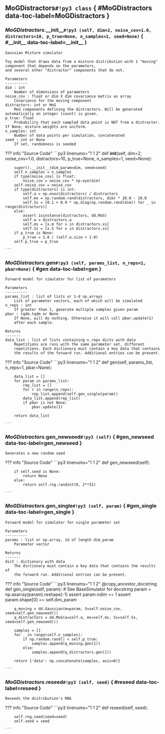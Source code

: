 ## **MoGDistractors**`#!py3 class` { #MoGDistractors data-toc-label=MoGDistractors }


### *MoGDistractors*.**\_\_init\_\_**`#!py3 (self, dim=2, noise_cov=1.0, distractors=10, p_true=None, n_samples=1, seed=None)` { #\_\_init\_\_ data-toc-label=\_\_init\_\_ }


```
Gaussian Mixture simulator

Toy model that draws data from a mixture distribution with 1 "moving" component that depends on the parameters,
and several other "distractor" components that do not.

Parameters
----------
dim : int
    Number of dimensions of parameters
noise_cov : float or dim X dim covariance matrix as array
    Covariance for the moving component
distractors: int or MoG
    MoG components defining the distractors. Will be generated automatically an integer (count) is given.
p_true: float
    Probability that each sampled data point is NOT from a distractor. If None, mixture weights are uniform.
n_samples: int
    Number of data points per simulation, concatenated
seed : int or None
    If set, randomness is seeded
```


??? info "Source Code" 
	```py3 linenums="1 1 2" 
	def __init__(self, dim=2, noise_cov=1.0, distractors=10, p_true=None, n_samples=1, seed=None):
	    
	    super().__init__(dim_param=dim, seed=seed)
	    self.n_samples = n_samples
	    if type(noise_cov) is float:
	        noise_cov = noise_cov * np.eye(dim)
	    self.noise_cov = noise_cov
	    if type(distractors) is int:
	        self.a = np.ones(distractors) / distractors
	        self.ms = np.random.rand(distractors, dim) * 20.0 - 10.0
	        self.Ss = [0.1 + 0.9 * np.diag(np.random.rand(dim)) for _ in range(distractors)]
	    else:
	        assert isinstance(distractors, dd.MoG)
	        self.a = distractors.a
	        self.ms = [x.m for x in distractors.xs]
	        self.Ss = [x.S for x in distractors.xs]
	    if p_true is None:
	        p_true = 1.0 / (self.a.size + 1.0)
	    self.p_true = p_true
	
	```
### *MoGDistractors*.**gen**`#!py3 (self, params_list, n_reps=1, pbar=None)` { #gen data-toc-label=gen }


```
Forward model for simulator for list of parameters

Parameters
----------
params_list : list of lists or 1-d np.arrays
    List of parameter vectors, each of which will be simulated
n_reps : int
    If greater than 1, generate multiple samples given param
pbar : tqdm.tqdm or None
    If None, will do nothing. Otherwise it will call pbar.update(1)
    after each sample.

Returns
-------
data_list : list of lists containing n_reps dicts with data
    Repetitions are runs with the same parameter set, different
    repetitions. Each dictionary must contain a key data that contains
    the results of the forward run. Additional entries can be present.
```


??? info "Source Code" 
	```py3 linenums="1 1 2" 
	def gen(self, params_list, n_reps=1, pbar=None):
	    
	    data_list = []
	    for param in params_list:
	        rep_list = []
	        for r in range(n_reps):
	            rep_list.append(self.gen_single(param))
	        data_list.append(rep_list)
	        if pbar is not None:
	            pbar.update(1)
	
	    return data_list
	
	```
### *MoGDistractors*.**gen\_newseed**`#!py3 (self)` { #gen\_newseed data-toc-label=gen\_newseed }


```
Generates a new random seed
```


??? info "Source Code" 
	```py3 linenums="1 1 2" 
	def gen_newseed(self):
	    
	    if self.seed is None:
	        return None
	    else:
	        return self.rng.randint(0, 2**31)
	
	```
### *MoGDistractors*.**gen\_single**`#!py3 (self, param)` { #gen\_single data-toc-label=gen\_single }


```
Forward model for simulator for single parameter set

Parameters
----------
params : list or np.array, 1d of length dim_param
    Parameter vector

Returns
-------
dict : dictionary with data
    The dictionary must contain a key data that contains the results of
    the forward run. Additional entries can be present.
```


??? info "Source Code" 
	```py3 linenums="1 1 2" 
	@copy_ancestor_docstring
	def gen_single(self, param):
	    # See BaseSimulator for docstring
	    param = np.asarray(param).reshape(-1)
	    assert param.ndim == 1
	    assert param.shape[0] == self.dim_param
	
	    q_moving = dd.Gaussian(m=param, S=self.noise_cov, seed=self.gen_newseed())
	    q_distractors = dd.MoG(a=self.a, ms=self.ms, Ss=self.Ss, seed=self.gen_newseed())
	
	    samples = []
	    for _ in range(self.n_samples):
	        if np.random.rand() < self.p_true:
	            samples.append(q_moving.gen(1))
	        else:
	            samples.append(q_distractors.gen(1))
	
	    return {'data': np.concatenate(samples, axis=0)}
	
	```
### *MoGDistractors*.**reseed**`#!py3 (self, seed)` { #reseed data-toc-label=reseed }


```
Reseeds the distribution's RNG
```


??? info "Source Code" 
	```py3 linenums="1 1 2" 
	def reseed(self, seed):
	    
	    self.rng.seed(seed=seed)
	    self.seed = seed
	
	```
